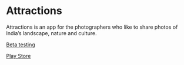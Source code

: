 # Attractions

Attractions is an app for the photographers who like to share photos of India’s landscape, nature and culture.

[Beta testing](https://play.google.com/apps/testing/com.coltan.keralaattractions)

[Play Store](https://play.google.com/store/apps/details?id=com.coltan.keralaattractions)

